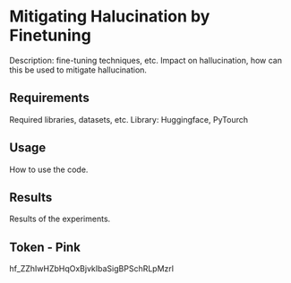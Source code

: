 # Mitigating Halucination by Finetuning

Description: fine-tuning techniques, etc. Impact on hallucination, how can this be used to mitigate hallucination.

## Requirements

Required libraries, datasets, etc.
Library: Huggingface, PyTourch

## Usage

How to use the code.

## Results

Results of the experiments.

## Token - Pink
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